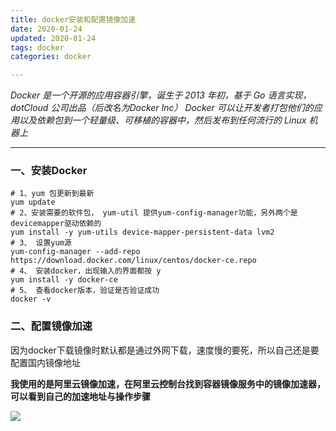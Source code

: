 ```yaml
---
title: docker安装和配置镜像加速
date: 2020-01-24 
updated: 2020-01-24 
tags: docker
categories: docker

---
```


*Docker 是一个开源的应用容器引擎，诞生于 2013 年初，基于 Go 语言实现， dotCloud 公司出品（后改名为Docker Inc） Docker 可以让开发者打包他们的应用以及依赖包到一个轻量级、可移植的容器中，然后发布到任何流行的 Linux 机器上*

<!-- more -->

---



### 一、安装Docker

```shell
# 1、yum 包更新到最新 
yum update
# 2、安装需要的软件包， yum-util 提供yum-config-manager功能，另外两个是devicemapper驱动依赖的 
yum install -y yum-utils device-mapper-persistent-data lvm2
# 3、 设置yum源
yum-config-manager --add-repo https://download.docker.com/linux/centos/docker-ce.repo
# 4、 安装docker，出现输入的界面都按 y 
yum install -y docker-ce
# 5、 查看docker版本，验证是否验证成功
docker -v

```

### 二、配置镜像加速

因为docker下载镜像时默认都是通过外网下载，速度慢的要死，所以自己还是要配置国内镜像地址

**我使用的是阿里云镜像加速，在阿里云控制台找到容器镜像服务中的镜像加速器，可以看到自己的加速地址与操作步骤**

![](https://img-blog.csdnimg.cn/20201006150308592.png?x-oss-process=image/watermark,type_ZmFuZ3poZW5naGVpdGk,shadow_10,text_aHR0cHM6Ly9ibG9nLmNzZG4ubmV0L2xpc2h1d2VuNzk4Ng==,size_16,color_FFFFFF,t_70#pic_center)













